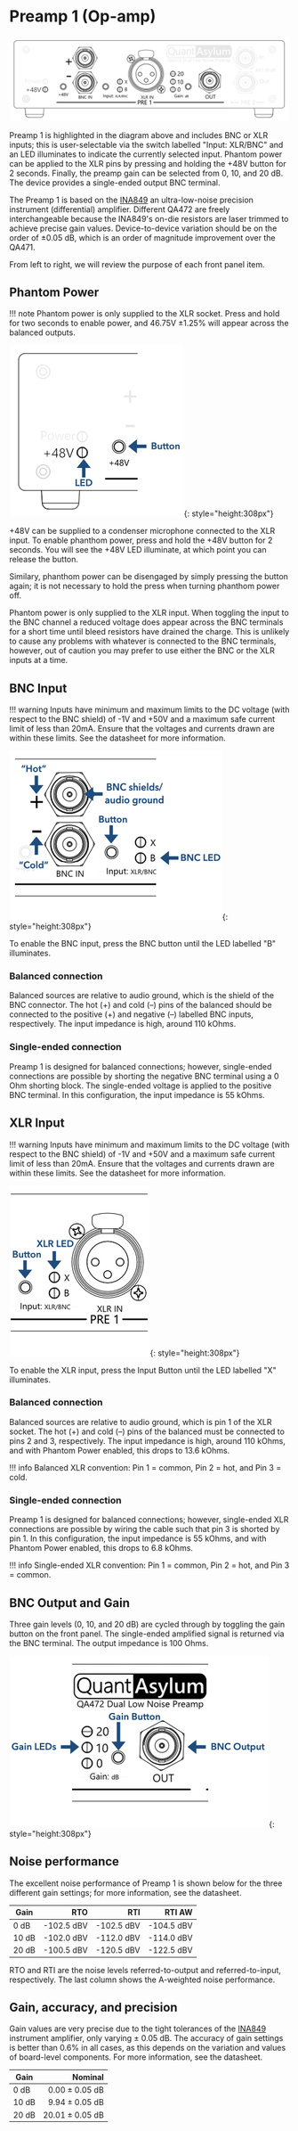 # Preamp 1 (Op-amp)

![Screenshot](img/preamp_1_highlight.png)

Preamp 1 is highlighted in the diagram above and includes BNC or XLR inputs; this is user-selectable via the switch labelled "Input: XLR/BNC" and an LED illuminates to indicate the currently selected input. Phantom power can be applied to the XLR pins by pressing and holding the +48V button for 2 seconds. Finally, the preamp gain can be selected from 0, 10, and 20 dB. The device provides a single-ended output BNC terminal.

The Preamp 1 is based on the [INA849](https://www.ti.com/product/INA849) an ultra-low-noise precision instrument (differential) amplifier. Different QA472 are freely interchangeable because the INA849's on-die resistors are laser trimmed to achieve precise gain values. Device-to-device variation should be on the order of ±0.05 dB, which is an order of magnitude improvement over the QA471.

From left to right, we will review the purpose of each front panel item. 

## Phantom Power

!!! note
    Phantom power is only supplied to the XLR socket. Press and hold for two seconds to enable power, and 46.75V ±1.25% will appear across the balanced outputs.

![Screenshot](img/preamp_1_48V_power_crop.png){: style="height:308px"}

+48V can be supplied to a condenser microphone connected to the XLR input. To enable phanthom power, press and hold the +48V button for 2 seconds. You will see the +48V LED illuminate, at which point you can release the button.

Similary, phanthom power can be disengaged by simply pressing the button again; it is not necessary to hold the press when turning phanthom power off.

Phantom power is only supplied to the XLR input. When toggling the input to the BNC channel a reduced voltage does appear across the BNC terminals for a short time until bleed resistors have drained the charge. This is unlikely to cause any problems with whatever is connected to the BNC terminals, however, out of caution you may prefer to use either the BNC or the XLR inputs at a time.


## BNC Input

!!! warning
    Inputs have minimum and maximum limits to the DC voltage (with respect to the BNC shield) of -1V and +50V and a maximum safe current limit of less than 20mA. Ensure that the voltages and currents drawn are within these limits. See the datasheet for more information.

![Screenshot](img/preamp_1_BNC_input_crop.png){: style="height:308px"}

To enable the BNC input, press the BNC button until the LED labelled "B" illuminates.

### Balanced connection

Balanced sources are relative to audio ground, which is the shield of the BNC connector. The hot (+) and cold (&ndash;) pins of the balanced should be connected to the positive (+) and negative (&ndash;) labelled BNC inputs, respectively. The input impedance is high, around 110 kOhms.

### Single-ended connection

Preamp 1 is designed for balanced connections; however, single-ended connections are possible by shorting the negative BNC terminal using a 0 Ohm shorting block. The single-ended voltage is applied to the positive BNC terminal. In this configuration, the input impedance is 55 kOhms.

## XLR Input

!!! warning
    Inputs have minimum and maximum limits to the DC voltage (with respect to the BNC shield) of -1V and +50V and a maximum safe current limit of less than 20mA. Ensure that the voltages and currents drawn are within these limits. See the datasheet for more information.

![Screenshot](img/preamp_1_XLR_input_crop.png){: style="height:308px"}

To enable the XLR input, press the Input Button until the LED labelled "X" illuminates.

### Balanced connection

Balanced sources are relative to audio ground, which is pin 1 of the XLR socket. The hot (+) and cold (&ndash;) pins of the balanced must be connected to pins 2 and 3, respectively. The input impedance is high, around 110 kOhms, and with Phantom Power enabled, this drops to 13.6 kOhms.

!!! info
    Balanced XLR convention: Pin 1 = common, Pin 2 = hot, and Pin 3 = cold.

### Single-ended connection

Preamp 1 is designed for balanced connections; however, single-ended XLR connections are possible by wiring the cable such that pin 3 is shorted by pin 1. In this configuration, the input impedance is 55 kOhms, and with Phantom Power enabled, this drops to 6.8 kOhms.

!!! info
    Single-ended XLR convention: Pin 1 = common, Pin 2 = hot, and Pin 3 = common.

## BNC Output and Gain

Three gain levels (0, 10, and 20 dB) are cycled through by toggling the gain button on the front panel. The single-ended amplified signal is returned via the BNC terminal. The output impedance is 100 Ohms.

![Screenshot](img/preamp_1_gain_output.png){: style="height:308px"}

## Noise performance

The excellent noise performance of Preamp 1 is shown below for the three different gain settings; for more information, see the datasheet.

| Gain  |        RTO |        RTI |     RTI AW |
|-------|-----------:|-----------:|-----------:|
| 0 dB  | -102.5 dBV | -102.5 dBV | -104.5 dBV |
| 10 dB | -102.0 dBV | -112.0 dBV | -114.0 dBV |
| 20 dB | -100.5 dBV | -120.5 dBV | -122.5 dBV |

RTO and RTI are the noise levels referred-to-output and referred-to-input, respectively. The last column shows the A-weighted noise performance.

## Gain, accuracy, and precision

Gain values are very precise due to the tight tolerances of the [INA849](https://www.ti.com/product/INA849) instrument amplifier, only varying ± 0.05 dB. The accuracy of gain settings is better than 0.6% in all cases, as this depends on the variation and values of board-level components. For more information, see the datasheet.

| Gain  |         Nominal |
|-------|----------------:|
| 0 dB  |  0.00 ± 0.05 dB |
| 10 dB |  9.94 ± 0.05 dB |
| 20 dB | 20.01 ± 0.05 dB |

